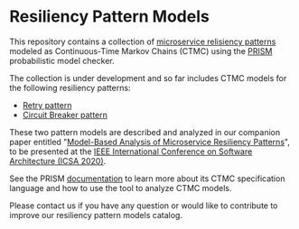 # Resiliency Pattern Models

This repository contains a collection of [microservice relisiency patterns](https://docs.microsoft.com/en-us/azure/architecture/patterns/category/resiliency) modeled as Continuous-Time Markov Chains (CTMC) using the [PRISM](https://www.prismmodelchecker.org/) probabilistic model checker. 

The collection is under development and so far includes CTMC models for the following resiliency patterns:

* [Retry pattern](https://docs.microsoft.com/en-us/azure/architecture/patterns/retry)
* [Circuit Breaker pattern](https://docs.microsoft.com/en-us/azure/architecture/patterns/circuit-breaker)

These two pattern models are described and analyzed in our companion paper entitled "[Model-Based Analysis of Microservice Resiliency Patterns](/publications/ICSA2020.pdf)", to be presented at the [IEEE International Conference on Software Architecture (ICSA 2020)](http://icsa-conferences.org/2020/index.html).

See the PRISM [documentation](https://www.prismmodelchecker.org/doc/) to learn more about its CTMC specification language and how to use the tool to analyze CTMC models.

Please contact us if you have any question or would like to contribute to improve our resiliency pattern models catalog.
